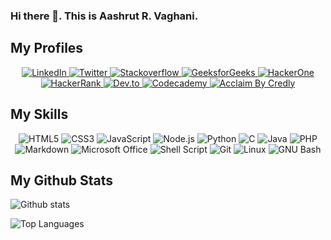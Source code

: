 ### Hi there 👋. This is Aashrut R. Vaghani.

## My Profiles
<p align="center">
  <a href="https://www.linkedin.com/in/aashrut-vaghani-06bab0184/">
    <img src="https://img.shields.io/badge/LinkedIn-0077B5?style=for-the-badge&logo=linkedin&logoColor=white" alt="LinkedIn">
  </a>
  <a href="https://twitter.com/AashrutV">
    <img src="https://img.shields.io/badge/Twitter-1DA1F2?style=for-the-badge&logo=twitter&logoColor=white" alt="Twitter">
  </a>
  <a href="https://stackoverflow.com/users/12365083/aashrut-vaghani">
    <img src="https://img.shields.io/badge/Stack_Overflow-FE7A16?style=for-the-badge&logo=stack-overflow&logoColor=white" alt="Stackoverflow">
  </a>
  <a href="https://auth.geeksforgeeks.org/user/aashrut123">
    <img src="https://img.shields.io/badge/geeksforgeeks-0F9D5F?style=for-the-badge&logo=geeksforgeeks&logoColor=white" alt="GeeksforGeeks">
  </a>
  <a href="https://hackerone.com/aashrut99">
    <img src="https://img.shields.io/badge/hackerone-494649?style=for-the-badge&logo=hackerone&logoColor=white" alt="HackerOne">
  </a>
  <a href="https://www.hackerrank.com/aashrut99">
    <img src="https://img.shields.io/badge/hackerrank-2EC866?style=for-the-badge&logo=hackerrank&logoColor=white" alt="HackerRank">
  </a>
  <a href="https://dev.to/aashrut">
    <img src="https://img.shields.io/badge/dev.to-0A0A0A?style=for-the-badge&logo=dev.to&logoColor=white" alt="Dev.to">
  </a>
  <a href="https://www.codecademy.com/profiles/aashrut99">
    <img src="https://img.shields.io/badge/codecademy-1F4056?style=for-the-badge&logo=codecademy&logoColor=white" alt="Codecademy">
  </a>
  <a href="https://www.youracclaim.com/users/aashrut-vaghani">
    <img src="https://img.shields.io/badge/acclaim-26689A?style=for-the-badge&logo=acclaim&logoColor=white" alt="Acclaim By Credly">
  </a>
</p>

## My Skills
<p align="center">
  <img src="https://img.shields.io/badge/HTML5-E34F26?style=for-the-badge&logo=html5&logoColor=white" alt="HTML5">
  <img src="https://img.shields.io/badge/CSS3-1572B6?style=for-the-badge&logo=css3&logoColor=white" alt="CSS3">
  <img src="https://img.shields.io/badge/JavaScript-323330?style=for-the-badge&logo=javascript&logoColor=F7DF1E" alt="JavaScript">
  <img src="https://img.shields.io/badge/Node.js-43853D?style=for-the-badge&logo=node.js&logoColor=white" alt="Node.js">
  <img src="https://img.shields.io/badge/Python-3776AB?style=for-the-badge&logo=python&logoColor=white" alt="Python">
  <img src="https://img.shields.io/badge/C-00599C?style=for-the-badge&logo=c&logoColor=white" alt="C">
  <img src="https://img.shields.io/badge/Java-ED8B00?style=for-the-badge&logo=java&logoColor=white" alt="Java">
  <img src="https://img.shields.io/badge/PHP-777BB4?style=for-the-badge&logo=php&logoColor=white" alt="PHP">
  <img src="https://img.shields.io/badge/Markdown-000000?style=for-the-badge&logo=markdown&logoColor=white" alt="Markdown">
  <img src="https://img.shields.io/badge/Microsoft_Office-D83B01?style=for-the-badge&logo=microsoft-office&logoColor=white" alt="Microsoft Office">
  <img src="https://img.shields.io/badge/Shell_Script-121011?style=for-the-badge&logo=gnu-bash&logoColor=white" alt="Shell Script">
  <img src="https://img.shields.io/badge/Git-F05032?style=for-the-badge&logo=git&logoColor=white" alt="Git">
  <img src="https://img.shields.io/badge/Linux-FCC624?style=for-the-badge&logo=linux&logoColor=black" alt="Linux">
  <img src="https://img.shields.io/badge/GNU_Bash-4EAA25?style=for-the-badge&logo=gnu-bash&logoColor=white" alt="GNU Bash">
</p>

## My Github Stats

![Github stats](https://github-readme-stats.vercel.app/api?username=Aashrut&hide=stars&show_icons=true&theme=radical)

![Top Languages](https://github-readme-stats.vercel.app/api/top-langs/?username=Aashrut&layout=compact&langs_count=10&theme=radical)

<!--
**Aashrut/Aashrut** is a ✨ _special_ ✨ repository because its `README.md` (this file) appears on your GitHub profile.

Here are some ideas to get you started:

- 🔭 I’m currently working on ...
- 🌱 I’m currently learning ...
- 👯 I’m looking to collaborate on ...
- 🤔 I’m looking for help with ...
- 💬 Ask me about ...
- 📫 How to reach me: ...
- 😄 Pronouns: ...
- ⚡ Fun fact: ...
-->
